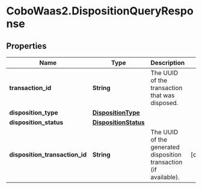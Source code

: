 # CoboWaas2.DispositionQueryResponse

## Properties

Name | Type | Description | Notes
------------ | ------------- | ------------- | -------------
**transaction_id** | **String** | The UUID of the transaction that was disposed. | 
**disposition_type** | [**DispositionType**](DispositionType.md) |  | 
**disposition_status** | [**DispositionStatus**](DispositionStatus.md) |  | 
**disposition_transaction_id** | **String** | The UUID of the generated disposition transaction (if available). | [optional] 



